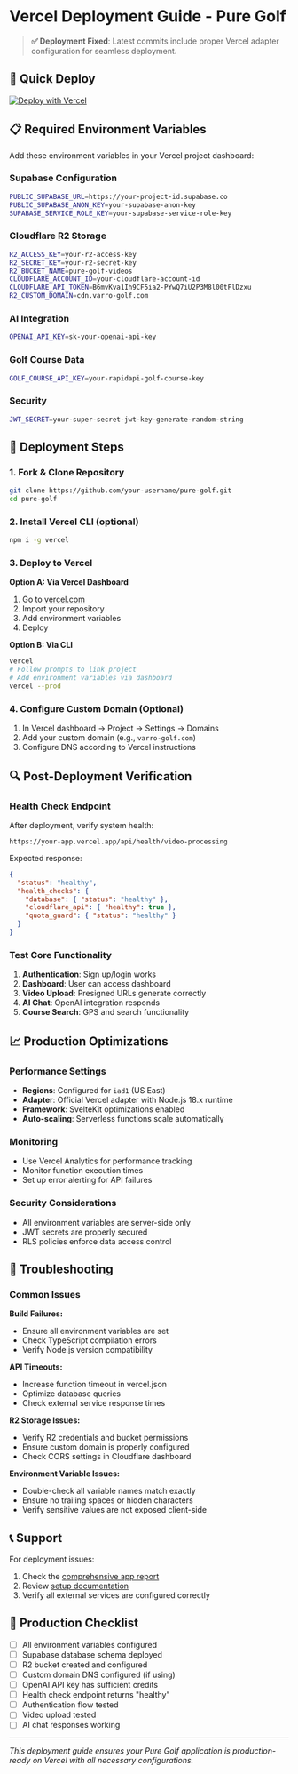 # Vercel Deployment Guide - Pure Golf

> **✅ Deployment Fixed**: Latest commits include proper Vercel adapter configuration for seamless deployment.

## 🚀 Quick Deploy

[![Deploy with Vercel](https://vercel.com/button)](https://vercel.com/new/clone?repository-url=https://github.com/lojak57/PureSwingTracker)

## 📋 Required Environment Variables

Add these environment variables in your Vercel project dashboard:

### **Supabase Configuration**
```bash
PUBLIC_SUPABASE_URL=https://your-project-id.supabase.co
PUBLIC_SUPABASE_ANON_KEY=your-supabase-anon-key
SUPABASE_SERVICE_ROLE_KEY=your-supabase-service-role-key
```

### **Cloudflare R2 Storage**
```bash
R2_ACCESS_KEY=your-r2-access-key
R2_SECRET_KEY=your-r2-secret-key
R2_BUCKET_NAME=pure-golf-videos
CLOUDFLARE_ACCOUNT_ID=your-cloudflare-account-id
CLOUDFLARE_API_TOKEN=B6mvKva1Ih9CF5ia2-PYwQ7iU2P3M8l00tFlDzxu
R2_CUSTOM_DOMAIN=cdn.varro-golf.com
```

### **AI Integration**
```bash
OPENAI_API_KEY=sk-your-openai-api-key
```

### **Golf Course Data**
```bash
GOLF_COURSE_API_KEY=your-rapidapi-golf-course-key
```

### **Security**
```bash
JWT_SECRET=your-super-secret-jwt-key-generate-random-string
```

## 🔧 Deployment Steps

### 1. **Fork & Clone Repository**
```bash
git clone https://github.com/your-username/pure-golf.git
cd pure-golf
```

### 2. **Install Vercel CLI** (optional)
```bash
npm i -g vercel
```

### 3. **Deploy to Vercel**

**Option A: Via Vercel Dashboard**
1. Go to [vercel.com](https://vercel.com)
2. Import your repository
3. Add environment variables
4. Deploy

**Option B: Via CLI**
```bash
vercel
# Follow prompts to link project
# Add environment variables via dashboard
vercel --prod
```

### 4. **Configure Custom Domain** (Optional)
1. In Vercel dashboard → Project → Settings → Domains
2. Add your custom domain (e.g., `varro-golf.com`)
3. Configure DNS according to Vercel instructions

## 🔍 Post-Deployment Verification

### Health Check Endpoint
After deployment, verify system health:
```
https://your-app.vercel.app/api/health/video-processing
```

Expected response:
```json
{
  "status": "healthy",
  "health_checks": {
    "database": { "status": "healthy" },
    "cloudflare_api": { "healthy": true },
    "quota_guard": { "status": "healthy" }
  }
}
```

### Test Core Functionality
1. **Authentication**: Sign up/login works
2. **Dashboard**: User can access dashboard
3. **Video Upload**: Presigned URLs generate correctly
4. **AI Chat**: OpenAI integration responds
5. **Course Search**: GPS and search functionality

## 📈 Production Optimizations

### **Performance Settings**
- **Regions**: Configured for `iad1` (US East)
- **Adapter**: Official Vercel adapter with Node.js 18.x runtime
- **Framework**: SvelteKit optimizations enabled
- **Auto-scaling**: Serverless functions scale automatically

### **Monitoring**
- Use Vercel Analytics for performance tracking
- Monitor function execution times
- Set up error alerting for API failures

### **Security Considerations**
- All environment variables are server-side only
- JWT secrets are properly secured
- RLS policies enforce data access control

## 🔧 Troubleshooting

### **Common Issues**

**Build Failures:**
- Ensure all environment variables are set
- Check TypeScript compilation errors
- Verify Node.js version compatibility

**API Timeouts:**
- Increase function timeout in vercel.json
- Optimize database queries
- Check external service response times

**R2 Storage Issues:**
- Verify R2 credentials and bucket permissions
- Ensure custom domain is properly configured
- Check CORS settings in Cloudflare dashboard

**Environment Variable Issues:**
- Double-check all variable names match exactly
- Ensure no trailing spaces or hidden characters
- Verify sensitive values are not exposed client-side

## 📞 Support

For deployment issues:
1. Check the [comprehensive app report](./PURE_GOLF_APP_COMPREHENSIVE_REPORT.md)
2. Review [setup documentation](./SETUP.md)
3. Verify all external services are configured correctly

## 🎯 Production Checklist

- [ ] All environment variables configured
- [ ] Supabase database schema deployed
- [ ] R2 bucket created and configured
- [ ] Custom domain DNS configured (if using)
- [ ] OpenAI API key has sufficient credits
- [ ] Health check endpoint returns "healthy"
- [ ] Authentication flow tested
- [ ] Video upload tested
- [ ] AI chat responses working

---

*This deployment guide ensures your Pure Golf application is production-ready on Vercel with all necessary configurations.* 